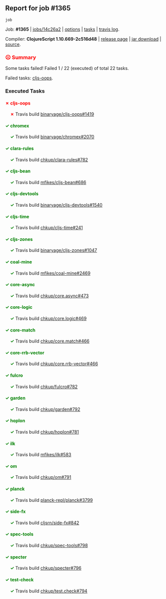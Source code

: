 ## Report for job #1365
```
job
```


Job: **#1365** | [jobs/14c26a2](https://github.com/cljs-oss/canary/commit/14c26a2bd831eb653f07719c903e21d488711d18) | [options](options.edn) | [tasks](tasks.edn) | [travis log](https://travis-ci.org/cljs-oss/canary/builds/671207754).

Compiler: **ClojureScript 1.10.669-2c516d48** | [release page](https://github.com/cljs-oss/canary/releases/tag/r1.10.669-2c516d48) | [jar download](https://github.com/cljs-oss/canary/releases/download/r1.10.669-2c516d48/clojurescript-1.10.669-2c516d48.jar) | [source](https://github.com/clojure/clojurescript/commit/2c516d488b140c680829b7bdf0e53cbe8eb60240).

### <b style='color:red'>☹ Summary</b>

Some tasks failed! Failed 1 / 22 (executed) of total 22 tasks.

Failed tasks: [cljs-oops](#-cljs-oops).

### Executed Tasks

#### <b style='color:red'>&#x2717; cljs-oops</b>
&nbsp;&nbsp;&nbsp;&nbsp;<b style='color:red'>&#x2717;</b> Travis build [binaryage/cljs-oops#1419](https://travis-ci.org/binaryage/cljs-oops/builds/671208840)<br>

#### <b style='color:green'>&#x2713; chromex</b>
&nbsp;&nbsp;&nbsp;&nbsp;<b style='color:green'>&#x2713;</b> Travis build [binaryage/chromex#2070](https://travis-ci.org/binaryage/chromex/builds/671208828)<br>

#### <b style='color:green'>&#x2713; clara-rules</b>
&nbsp;&nbsp;&nbsp;&nbsp;<b style='color:green'>&#x2713;</b> Travis build [chkup/clara-rules#782](https://travis-ci.org/chkup/clara-rules/builds/671208832)<br>

#### <b style='color:green'>&#x2713; cljs-bean</b>
&nbsp;&nbsp;&nbsp;&nbsp;<b style='color:green'>&#x2713;</b> Travis build [mfikes/cljs-bean#686](https://travis-ci.org/mfikes/cljs-bean/builds/671208834)<br>

#### <b style='color:green'>&#x2713; cljs-devtools</b>
&nbsp;&nbsp;&nbsp;&nbsp;<b style='color:green'>&#x2713;</b> Travis build [binaryage/cljs-devtools#1540](https://travis-ci.org/binaryage/cljs-devtools/builds/671208836)<br>

#### <b style='color:green'>&#x2713; cljs-time</b>
&nbsp;&nbsp;&nbsp;&nbsp;<b style='color:green'>&#x2713;</b> Travis build [chkup/cljs-time#241](https://travis-ci.org/chkup/cljs-time/builds/671208844)<br>

#### <b style='color:green'>&#x2713; cljs-zones</b>
&nbsp;&nbsp;&nbsp;&nbsp;<b style='color:green'>&#x2713;</b> Travis build [binaryage/cljs-zones#1047](https://travis-ci.org/binaryage/cljs-zones/builds/671208851)<br>

#### <b style='color:green'>&#x2713; coal-mine</b>
&nbsp;&nbsp;&nbsp;&nbsp;<b style='color:green'>&#x2713;</b> Travis build [mfikes/coal-mine#2469](https://travis-ci.org/mfikes/coal-mine/builds/671208865)<br>

#### <b style='color:green'>&#x2713; core-async</b>
&nbsp;&nbsp;&nbsp;&nbsp;<b style='color:green'>&#x2713;</b> Travis build [chkup/core.async#473](https://travis-ci.org/chkup/core.async/builds/671208887)<br>

#### <b style='color:green'>&#x2713; core-logic</b>
&nbsp;&nbsp;&nbsp;&nbsp;<b style='color:green'>&#x2713;</b> Travis build [chkup/core.logic#469](https://travis-ci.org/chkup/core.logic/builds/671208895)<br>

#### <b style='color:green'>&#x2713; core-match</b>
&nbsp;&nbsp;&nbsp;&nbsp;<b style='color:green'>&#x2713;</b> Travis build [chkup/core.match#466](https://travis-ci.org/chkup/core.match/builds/671209016)<br>

#### <b style='color:green'>&#x2713; core-rrb-vector</b>
&nbsp;&nbsp;&nbsp;&nbsp;<b style='color:green'>&#x2713;</b> Travis build [chkup/core.rrb-vector#466](https://travis-ci.org/chkup/core.rrb-vector/builds/671208903)<br>

#### <b style='color:green'>&#x2713; fulcro</b>
&nbsp;&nbsp;&nbsp;&nbsp;<b style='color:green'>&#x2713;</b> Travis build [chkup/fulcro#782](https://travis-ci.org/chkup/fulcro/builds/671208905)<br>

#### <b style='color:green'>&#x2713; garden</b>
&nbsp;&nbsp;&nbsp;&nbsp;<b style='color:green'>&#x2713;</b> Travis build [chkup/garden#792](https://travis-ci.org/chkup/garden/builds/671209031)<br>

#### <b style='color:green'>&#x2713; hoplon</b>
&nbsp;&nbsp;&nbsp;&nbsp;<b style='color:green'>&#x2713;</b> Travis build [chkup/hoplon#781](https://travis-ci.org/chkup/hoplon/builds/671208911)<br>

#### <b style='color:green'>&#x2713; ilk</b>
&nbsp;&nbsp;&nbsp;&nbsp;<b style='color:green'>&#x2713;</b> Travis build [mfikes/ilk#583](https://travis-ci.org/mfikes/ilk/builds/671209029)<br>

#### <b style='color:green'>&#x2713; om</b>
&nbsp;&nbsp;&nbsp;&nbsp;<b style='color:green'>&#x2713;</b> Travis build [chkup/om#791](https://travis-ci.org/chkup/om/builds/671209008)<br>

#### <b style='color:green'>&#x2713; planck</b>
&nbsp;&nbsp;&nbsp;&nbsp;<b style='color:green'>&#x2713;</b> Travis build [planck-repl/planck#3799](https://travis-ci.org/planck-repl/planck/builds/671208966)<br>

#### <b style='color:green'>&#x2713; side-fx</b>
&nbsp;&nbsp;&nbsp;&nbsp;<b style='color:green'>&#x2713;</b> Travis build [cljsrn/side-fx#842](https://travis-ci.org/cljsrn/side-fx/builds/671208990)<br>

#### <b style='color:green'>&#x2713; spec-tools</b>
&nbsp;&nbsp;&nbsp;&nbsp;<b style='color:green'>&#x2713;</b> Travis build [chkup/spec-tools#798](https://travis-ci.org/chkup/spec-tools/builds/671208985)<br>

#### <b style='color:green'>&#x2713; specter</b>
&nbsp;&nbsp;&nbsp;&nbsp;<b style='color:green'>&#x2713;</b> Travis build [chkup/specter#796](https://travis-ci.org/chkup/specter/builds/671209033)<br>

#### <b style='color:green'>&#x2713; test-check</b>
&nbsp;&nbsp;&nbsp;&nbsp;<b style='color:green'>&#x2713;</b> Travis build [chkup/test.check#794](https://travis-ci.org/chkup/test.check/builds/671209043)<br>